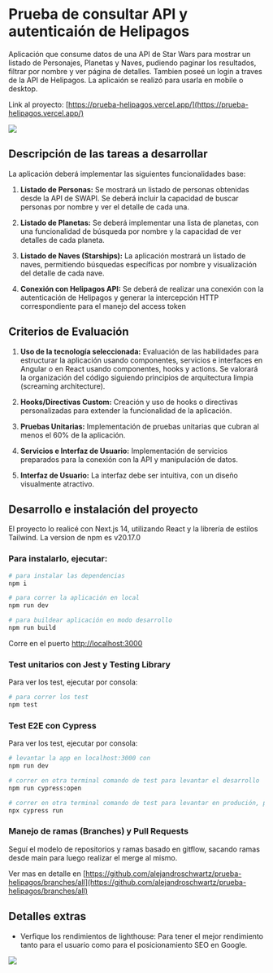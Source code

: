 # Prueba de consultar API y autenticaión de Helipagos

Aplicación que consume datos de una API de Star Wars para mostrar un listado de Personajes, Planetas y Naves, pudiendo paginar los resultados, filtrar por nombre y ver página de detalles. Tambien poseé un login a traves de la API de Helipagos. La aplicaión se realizó para usarla en mobile o desktop.  

Link al proyecto: [https://prueba-helipagos.vercel.app/](https://prueba-helipagos.vercel.app/)

![](https://res.cloudinary.com/dhdhpvhkg/image/upload/c_scale,q_80,w_1280/v1731636599/examen/prueba-helipagos-2.webp)



## Descripción de las tareas a desarrollar

La aplicación deberá implementar las siguientes funcionalidades base: 

1. **Listado de Personas:** Se mostrará un listado de personas obtenidas desde la API de SWAPI. Se deberá incluir la capacidad de buscar personas por nombre y ver el detalle de cada una.

2. **Listado de Planetas:** Se deberá implementar una lista de planetas, con una funcionalidad de búsqueda por nombre y la capacidad de ver detalles de cada planeta.

3. **Listado de Naves (Starships):** La aplicación mostrará un listado de naves, permitiendo búsquedas específicas por nombre y visualización del detalle de cada nave.

4. **Conexión con Helipagos API:** Se deberá de realizar una conexión con la autenticación de Helipagos y generar la intercepción HTTP correspondiente para el manejo del access token



## Criterios de Evaluación

1. **Uso de la tecnología seleccionada:**
Evaluación de las habilidades para estructurar la aplicación usando componentes, servicios e interfaces en Angular o en React usando componentes, hooks y actions. Se valorará la organización del código siguiendo principios de arquitectura limpia (screaming architecture).

2. **Hooks/Directivas Custom:**
Creación y uso de hooks o directivas personalizadas para extender la funcionalidad de la aplicación.

3. **Pruebas Unitarias:**
Implementación de pruebas unitarias que cubran al menos el 60% de la aplicación.

4. **Servicios e Interfaz de Usuario:**
Implementación de servicios preparados para la conexión con la API y manipulación de datos.

5. **Interfaz de Usuario:**
La interfaz debe ser intuitiva, con un diseño visualmente atractivo.



## Desarrollo e instalación del proyecto

El proyecto lo realicé con Next.js 14, utilizando React y la librería de estilos Tailwind. La version de npm es v20.17.0

### Para instalarlo, ejecutar:

```bash
# para instalar las dependencias
npm i

# para correr la aplicación en local
npm run dev

# para buildear aplicación en modo desarrollo
npm run build
```

Corre en el puerto [http://localhost:3000](http://localhost:3000)

### Test unitarios con Jest y Testing Library

Para ver los test, ejecutar por consola:

```bash
# para correr los test
npm test
```

### Test E2E con Cypress

Para ver los test, ejecutar por consola:

```bash
# levantar la app en localhost:3000 con
npm run dev

# correr en otra terminal comando de test para levantar el desarrollo
npm run cypress:open

# correr en otra terminal comando de test para levantar en produción, para CI/CD
npx cypress run
```

### Manejo de ramas (Branches) y Pull Requests

Seguí el modelo de repositorios y ramas basado en gitflow, sacando ramas desde main para luego realizar el merge al mismo.

Ver mas en detalle en [https://github.com/alejandroschwartz/prueba-helipagos/branches/all](https://github.com/alejandroschwartz/prueba-helipagos/branches/all)



## Detalles extras

- Verfique los rendimientos de lighthouse: Para tener el mejor rendimiento tanto para el usuario como para el posicionamiento SEO en Google.

![](https://res.cloudinary.com/dhdhpvhkg/image/upload/c_scale,q_80,w_1280/v1731636599/examen/prueba-helipagos-1.webp)
